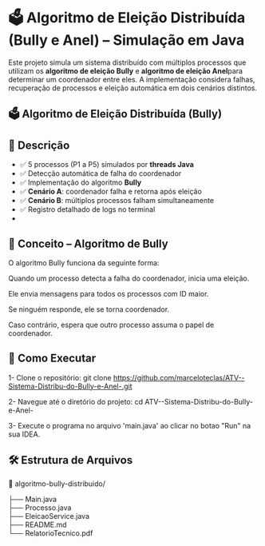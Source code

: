 # 🗳️ Algoritmo de Eleição Distribuída (Bully e Anel) – Simulação em Java

Este projeto simula um sistema distribuído com múltiplos processos que utilizam os **algoritmo de eleição Bully** e **algoritmo de eleição Anel**para determinar um coordenador entre eles. A implementação considera falhas, recuperação de processos e eleição automática em dois cenários distintos.

## 🗳️ Algoritmo de Eleição Distribuída (Bully)

## 📌 Descrição

- ✅ 5 processos (P1 a P5) simulados por **threads Java**
- ✅ Detecção automática de falha do coordenador
- ✅ Implementação do algoritmo **Bully**
- ✅ **Cenário A**: coordenador falha e retorna após eleição
- ✅ **Cenário B**: múltiplos processos falham simultaneamente
- ✅ Registro detalhado de logs no terminal
- 
## 🧠 Conceito – Algoritmo de Bully
O algoritmo Bully funciona da seguinte forma:

Quando um processo detecta a falha do coordenador, inicia uma eleição.

Ele envia mensagens para todos os processos com ID maior.

Se ninguém responde, ele se torna coordenador.

Caso contrário, espera que outro processo assuma o papel de coordenador.

## 🏁 Como Executar
1- Clone o repositório: git clone https://github.com/marceloteclas/ATV--Sistema-Distribu-do-Bully-e-Anel-.git

2- Navegue até o diretório do projeto:
cd ATV--Sistema-Distribu-do-Bully-e-Anel-

3- Execute o programa no arquivo 'main.java' ao clicar no botao "Run" na sua IDEA.

## 🛠️ Estrutura de Arquivos

📁 algoritmo-bully-distribuido/

├── Main.java               
├── Processo.java          
├── EleicaoService.java     
├── README.md              
└── RelatorioTecnico.pdf   




